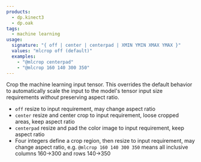 ```yaml
---
products:
  - dp.kinect3
  - dp.oak
tags:
  - machine learning
usage:
  signature: "{ off | center | centerpad | XMIN YMIN XMAX YMAX }"
  values: "mlcrop off (default)"
  examples:
    - "@mlcrop centerpad"
    - "@mlcrop 160 140 300 350"
---
```


Crop the machine learning input tensor.
This overrides the default behavior to automatically scale the input to the model's tensor input
size requirements *without* preserving aspect ratio.

* `off` resize to input requirement, may change aspect ratio
* `center` resize and center crop to input requirement, loose cropped areas, keep aspect ratio
* `centerpad` resize and pad the color image to input requirement, keep aspect ratio
* Four integers define a crop region, then resize to input requirement, may change aspect ratio,
  e.g. `@mlcrop 160 140 300 350` means all inclusive columns 160->300 and rows 140->350
